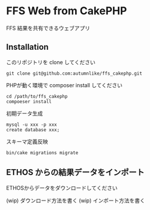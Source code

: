 # FFS Web from CakePHP

FFS 結果を共有できるウェブアプリ

## Installation

このリポジトリを clone してください

```
git clone git@github.com:autumnlike/ffs_cakephp.git
```

PHPが動く環境で composer install してください

```
cd /path/to/ffs_cakephp
compoeser install
```

初期データ生成
```
mysql -u xxx -p xxx
create database xxx;
```

スキーマ定義反映
```
bin/cake migrations migrate
```

## ETHOS からの結果データをインポート

ETHOSからデータをダウンロードしてください

(wip) ダウンロード方法を書く
(wip) インポート方法を書く
